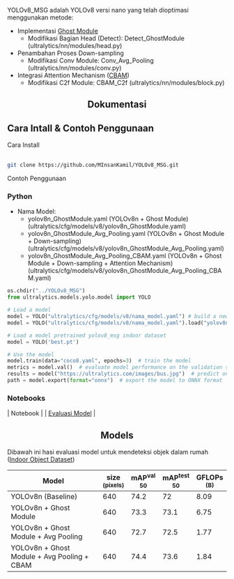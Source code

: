 YOLOv8_MSG adalah YOLOv8 versi nano yang telah dioptimasi menggunakan metode:
- Implementasi <a href="https://arxiv.org/abs/1911.11907">Ghost Module</a>
  - Modifikasi Bagian Head (Detect): Detect_GhostModule (ultralytics/nn/modules/head.py)
- Penambahan Proses Down-sampling
  - Modifikasi Conv Module: Conv_Avg_Pooling (ultralytics/nn/modules/conv.py)
- Integrasi Attention Mechanism (<a href="https://arxiv.org/abs/1807.06521">CBAM</a>)
  - Modifikasi C2f Module: CBAM_C2f (ultralytics/nn/modules/block.py)

## <div align="center">Dokumentasi</div>

## Cara Intall & Contoh Penggunaan

<summary>Cara Install</summary>
<br>

```bash
git clone https://github.com/MInsanKamil/YOLOv8_MSG.git
```

<summary>Contoh Penggunaan</summary>

### Python

- Nama Model:
  - yolov8n_GhostModule.yaml (YOLOv8n + Ghost Module)(ultralytics/cfg/models/v8/yolov8n_GhostModule.yaml)
  - yolov8n_GhostModule_Avg_Pooling.yaml (YOLOv8n + Ghost Module + Down-sampling)(ultralytics/cfg/models/v8/yolov8n_GhostModule_Avg_Pooling.yaml)
  - yolov8n_GhostModule_Avg_Pooling_CBAM.yaml (YOLOv8n + Ghost Module + Down-sampling + Attention Mechanism)(ultralytics/cfg/models/v8/yolov8n_GhostModule_Avg_Pooling_CBAM.yaml)

```python
os.chdir("../YOLOv8_MSG")
from ultralytics.models.yolo.model import YOLO

# Load a model
model = YOLO("ultralytics/cfg/models/v8/nama_model.yaml") # build a new model from scratch
model = YOLO("ultralytics/cfg/models/v8/nama_model.yaml").load("yolov8n.pt")  # load weight pretrained yolov8n coco dataset

# Load a model pretrained yolov8_msg indoor dataset
model = YOLO('best.pt')

# Use the model
model.train(data="coco8.yaml", epochs=3)  # train the model
metrics = model.val()  # evaluate model performance on the validation set
results = model("https://ultralytics.com/images/bus.jpg")  # predict on an image
path = model.export(format="onnx")  # export the model to ONNX format
```

### Notebooks

| Notebook                                                                                                                           | 
| <a href="https://colab.research.google.com/drive/1Lx3UP3TE2dDNbCZMLID4DaG7uIWnninW#scrollTo=75-VWNhGmS9q">Evaluasi Model</a>                                      | 

## <div align="center">Models</div>

Dibawah ini hasi  evaluasi model untuk mendeteksi objek dalam rumah ([Indoor Object Dataset](https://app.roboflow.com/csgitk/indoor_object_ta/10)) 

| Model                                                                                | size<br><sup>(pixels) | mAP<sup>val<br>50 | mAP<sup>test<br>50 | GFLOPs<br><sup>(B) |
| ------------------------------------------------------------------------------------ | --------------------- | -------------------- | -------------------- | ----------------- |
| YOLOv8n (Baseline) | 640                   | 74.2                 | 72                | 8.09               |
| YOLOv8n + Ghost Module | 640                   | 73.3                | 73.1                | 6.75               |
| YOLOv8n + Ghost Module + Avg Pooling| 640                   | 72.7                | 72.5               | 1.77               |
| YOLOv8n + Ghost Module + Avg Pooling + CBAM| 640                   | 74.4                | 73.6               | 1.84               |

